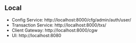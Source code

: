 ## Local

- Config Service: http://localhost:8000/cfg/admin/auth/user/
- Transaction Service: http://localhost:8000/txs/
- Client Gateway: http://localhost:8000/cgw
- UI: http://localhost:8080
